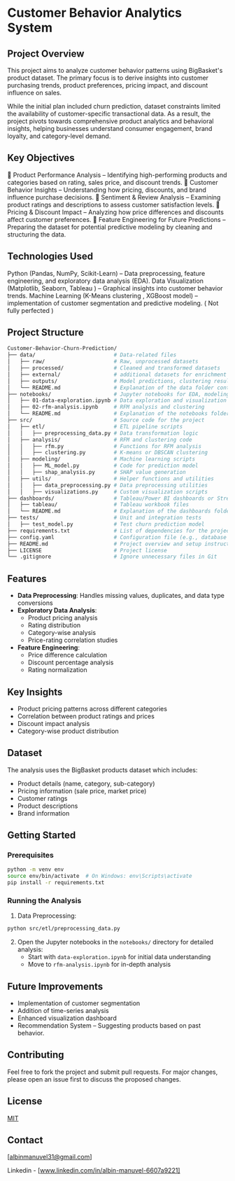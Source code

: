 # Customer Behavior Analytics System

## Project Overview
This project aims to analyze customer behavior patterns using BigBasket's product dataset. The primary focus is to derive insights into customer purchasing trends, product preferences, pricing impact, and discount influence on sales.

While the initial plan included churn prediction, dataset constraints limited the availability of customer-specific transactional data. As a result, the project pivots towards comprehensive product analytics and behavioral insights, helping businesses understand consumer engagement, brand loyalty, and category-level demand.

## Key Objectives

 🔹 Product Performance Analysis – Identifying high-performing products and categories based on rating, sales price, and discount trends.
 🔹 Customer Behavior Insights – Understanding how pricing, discounts, and brand influence purchase decisions.
 🔹 Sentiment & Review Analysis – Examining product ratings and descriptions to assess customer satisfaction levels.
 🔹 Pricing & Discount Impact – Analyzing how price differences and discounts affect customer preferences.
 🔹 Feature Engineering for Future Predictions – Preparing the dataset for potential predictive modeling by cleaning and structuring the data.

## Technologies Used
 Python (Pandas, NumPy, Scikit-Learn) – Data preprocessing, feature engineering, and exploratory data analysis (EDA).
 Data Visualization (Matplotlib, Seaborn, Tableau ) – Graphical insights into customer behavior trends.
 Machine Learning (K-Means clustering , XGBoost model) – implementation of customer segmentation and predictive modeling. ( Not fully perfected )


## Project Structure

``` bash
Customer-Behavior-Churn-Prediction/
├── data/                         # Data-related files
│   ├── raw/                      # Raw, unprocessed datasets
│   ├── processed/                # Cleaned and transformed datasets
│   ├── external/                 # additional datasets for enrichment
│   ├── outputs/                  # Model predictions, clustering results, etc.
│   └── README.md                 # Explanation of the data folder contents
├── notebooks/                    # Jupyter notebooks for EDA, modeling, etc.
│   ├── 01-data-exploration.ipynb # Data exploration and visualization
│   ├── 02-rfm-analysis.ipynb     # RFM analysis and clustering
│   └── README.md                 # Explanation of the notebooks folder
├── src/                          # Source code for the project
│   ├── etl/                      # ETL pipeline scripts
│   │   ├── preprocessing_data.py # Data transformation logic
│   ├── analysis/                 # RFM and clustering code
│   │   ├── rfm.py                # Functions for RFM analysis
│   │   ├── clustering.py         # K-means or DBSCAN clustering
│   ├── modeling/                 # Machine learning scripts
│   │   ├── ML_model.py           # Code for prediction model
│   │   ├── shap_analysis.py      # SHAP value generation
│   ├── utils/                    # Helper functions and utilities
│   │   ├── data_preprocessing.py # Data preprocessing utilities
│   │   ├── visualizations.py     # Custom visualization scripts
├── dashboards/                   # Tableau/Power BI dashboards or Streamlit app code
│   ├── tableau/                  # Tableau workbook files
│   └── README.md                 # Explanation of the dashboards folder
├── tests/                        # Unit and integration tests
│   ├── test_model.py             # Test churn prediction model
├── requirements.txt              # List of dependencies for the project
├── config.yaml                   # Configuration file (e.g., database credentials, API keys)
├── README.md                     # Project overview and setup instructions
├── LICENSE                       # Project license
└── .gitignore                    # Ignore unnecessary files in Git


```

## Features
- **Data Preprocessing**: Handles missing values, duplicates, and data type conversions
- **Exploratory Data Analysis**: 
  - Product pricing analysis
  - Rating distribution
  - Category-wise analysis
  - Price-rating correlation studies
- **Feature Engineering**:
  - Price difference calculation
  - Discount percentage analysis
  - Rating normalization

## Key Insights
- Product pricing patterns across different categories
- Correlation between product ratings and prices
- Discount impact analysis
- Category-wise product distribution

## Dataset
The analysis uses the BigBasket products dataset which includes:
- Product details (name, category, sub-category)
- Pricing information (sale price, market price)
- Customer ratings
- Product descriptions
- Brand information


## Getting Started

### Prerequisites

```bash
python -m venv env
source env/bin/activate  # On Windows: env\Scripts\activate
pip install -r requirements.txt
```

### Running the Analysis
1. Data Preprocessing:
```bash
python src/etl/preprocessing_data.py
```

2. Open the Jupyter notebooks in the `notebooks/` directory for detailed analysis:
   - Start with `data-exploration.ipynb` for initial data understanding
   - Move to `rfm-analysis.ipynb` for in-depth analysis

## Future Improvements
- Implementation of customer segmentation
- Addition of time-series analysis
- Enhanced visualization dashboard
- Recommendation System – Suggesting products based on past behavior.


## Contributing
Feel free to fork the project and submit pull requests. For major changes, please open an issue first to discuss the proposed changes.

## License
[MIT](https://choosealicense.com/licenses/mit/)

## Contact
[albinmanuvel31@gmail.com]

Linkedin - [www.linkedin.com/in/albin-manuvel-6607a9221]



